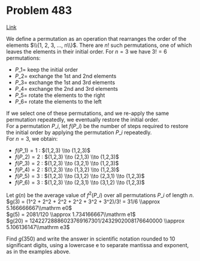 # Problem 483

[Link](https://projecteuler.net/problem=483)

We define a permutation as an operation that rearranges the order of the elements $\\{1, 2, 3, ..., n\\}$. There are $n!$ such permutations, one of which leaves the elements in their initial order. For $n = 3$ we have $3! = 6$ permutations: 

*   $P\_1 =$ keep the initial order
*   $P\_2 =$ exchange the 1st and 2nd elements
*   $P\_3 =$ exchange the 1st and 3rd elements
*   $P\_4 =$ exchange the 2nd and 3rd elements
*   $P\_5 =$ rotate the elements to the right
*   $P\_6 =$ rotate the elements to the left

If we select one of these permutations, and we re-apply the same permutation repeatedly, we eventually restore the initial order.  
For a permutation $P\_i$, let $f(P\_i)$ be the number of steps required to restore the initial order by applying the permutation $P\_i$ repeatedly.  
For $n = 3$, we obtain:

*   $f(P\_1) = 1$ : $(1,2,3) \\to (1,2,3)$
*   $f(P\_2) = 2$ : $(1,2,3) \\to (2,1,3) \\to (1,2,3)$
*   $f(P\_3) = 2$ : $(1,2,3) \\to (3,2,1) \\to (1,2,3)$
*   $f(P\_4) = 2$ : $(1,2,3) \\to (1,3,2) \\to (1,2,3)$
*   $f(P\_5) = 3$ : $(1,2,3) \\to (3,1,2) \\to (2,3,1) \\to (1,2,3)$
*   $f(P\_6) = 3$ : $(1,2,3) \\to (2,3,1) \\to (3,1,2) \\to (1,2,3)$

Let $g(n)$ be the average value of $f^2(P\_i)$ over all permutations $P\_i$ of length $n$.  
$g(3) = (1^2 + 2^2 + 2^2 + 2^2 + 3^2 + 3^2)/3! = 31/6 \\approx 5.166666667\\mathrm e0$  
$g(5) = 2081/120 \\approx 1.734166667\\mathrm e1$  
$g(20) = 12422728886023769167301/2432902008176640000 \\approx 5.106136147\\mathrm e3$ 

Find $g(350)$ and write the answer in scientific notation rounded to $10$ significant digits, using a lowercase e to separate mantissa and exponent, as in the examples above.
